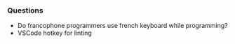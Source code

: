 ### Questions

* Do francophone programmers use french keyboard while programming?
* VSCode hotkey for linting